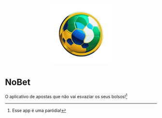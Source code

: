 <p align="center">
    <img src="./assets/images/logo.png" width=200 height=200 />
</p>

# NoBet

O aplicativo de apostas que não vai esvaziar os seus bolsos![^1]

[^1]: Esse app é uma paródia!
